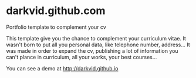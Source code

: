 # darkvid.github.com
Portfolio template to complement your cv

This template give you the chance to complement your curriculum vitae.
It wasn't born to put all you personal data, like telephone number, address... It was made in order to expand the cv, publishing a lot of information you can't plance in curriculum, all your works, your best courses...

You can see a demo at http://darkvid.github.io
